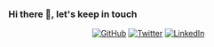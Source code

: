 ### Hi there 👋, let's keep in touch

<p align="center">
	<a href="https://github.com/fourzans"><img src="https://img.shields.io/github/followers/fourzans.svg?label=GitHub&style=social" alt="GitHub"></a>
	<a href="https://twitter.com/cuatrozans"><img src="https://img.shields.io/twitter/follow/cuatrozans?label=Twitter&style=social" alt="Twitter"></a>
	<a href="https://www.linkedin.com/in/fourzans"><img src="https://img.shields.io/badge/LinkedIn--_.svg?style=social&logo=linkedin" alt="LinkedIn"></a>
</p>

<!--

**fourzans/fourzans** is a ✨ _special_ ✨ repository because its `README.md` (this file) appears on your GitHub profile.

Here are some ideas to get you started:

- 🔭 I’m currently working on ...
- 🌱 I’m currently learning ...
- 👯 I’m looking to collaborate on ...
- 🤔 I’m looking for help with ...
- 💬 Ask me about ...
- 📫 How to reach me: ...
- 😄 Pronouns: ...
- ⚡ Fun fact: ...
-->
